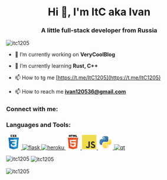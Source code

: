 <h1 align="center">Hi 👋, I'm ItC aka Ivan</h1>
<h3 align="center">A little full-stack developer from Russia</h3>

<p align="left"> <img src="https://komarev.com/ghpvc/?username=itc1205&label=Profile%20views&color=0e75b6&style=flat" alt="itc1205" /> </p>

- 🔭 I’m currently working on **VeryCoolBlog**

- 🌱 I’m currently learning **Rust, C++**

- 📫 How to tg me [https://t.me/ItC1205](https://t.me/ItC1205)

- 📫 How to reach me **ivan120536@gmail.com**

<h3 align="left">Connect with me:</h3>
<p align="left">
</p>

<h3 align="left">Languages and Tools:</h3>
<p align="left"> <a href="https://www.w3schools.com/css/" target="_blank" rel="noreferrer"> <img src="https://raw.githubusercontent.com/devicons/devicon/master/icons/css3/css3-original-wordmark.svg" alt="css3" width="40" height="40"/> </a> <a href="https://flask.palletsprojects.com/" target="_blank" rel="noreferrer"> <img src="https://www.vectorlogo.zone/logos/pocoo_flask/pocoo_flask-icon.svg" alt="flask" width="40" height="40"/> </a> <a href="https://heroku.com" target="_blank" rel="noreferrer"> <img src="https://www.vectorlogo.zone/logos/heroku/heroku-icon.svg" alt="heroku" width="40" height="40"/> </a> <a href="https://www.w3.org/html/" target="_blank" rel="noreferrer"> <img src="https://raw.githubusercontent.com/devicons/devicon/master/icons/html5/html5-original-wordmark.svg" alt="html5" width="40" height="40"/> </a> <a href="https://developer.mozilla.org/en-US/docs/Web/JavaScript" target="_blank" rel="noreferrer"> <img src="https://raw.githubusercontent.com/devicons/devicon/master/icons/javascript/javascript-original.svg" alt="javascript" width="40" height="40"/> </a> <a href="https://www.python.org" target="_blank" rel="noreferrer"> <img src="https://raw.githubusercontent.com/devicons/devicon/master/icons/python/python-original.svg" alt="python" width="40" height="40"/> </a> <a href="https://www.qt.io/" target="_blank" rel="noreferrer"> <img src="https://upload.wikimedia.org/wikipedia/commons/0/0b/Qt_logo_2016.svg" alt="qt" width="40" height="40"/> </a> </p>

<p><img align="left" src="https://github-readme-stats.vercel.app/api/top-langs?username=itc1205&show_icons=true&locale=en&layout=compact" alt="itc1205" /></p>

<p>&nbsp;<img align="center" src="https://github-readme-stats.vercel.app/api?username=itc1205&show_icons=true&theme=dark&locale=en" alt="itc1205" /></p>

<p><img align="center" src="https://github-readme-streak-stats.herokuapp.com/?user=itc1205&theme=dark" alt="itc1205" /></p>
